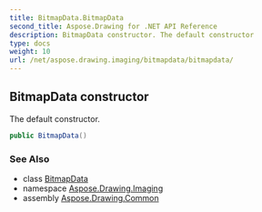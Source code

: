 ```yaml
---
title: BitmapData.BitmapData
second_title: Aspose.Drawing for .NET API Reference
description: BitmapData constructor. The default constructor
type: docs
weight: 10
url: /net/aspose.drawing.imaging/bitmapdata/bitmapdata/
---
```

## BitmapData constructor

The default constructor.

```csharp
public BitmapData()
```

### See Also

* class [BitmapData](../)
* namespace [Aspose.Drawing.Imaging](../../bitmapdata/)
* assembly [Aspose.Drawing.Common](../../../)


